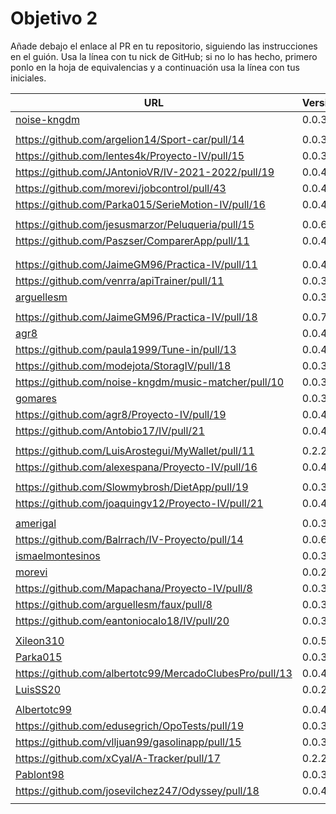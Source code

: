 # Objetivo 2

Añade debajo el enlace al PR en tu repositorio, siguiendo las instrucciones en
el guión. Usa la línea con tu nick de GitHub; si no lo
has hecho, primero ponlo en la hoja de equivalencias y a continuación usa la
línea con tus iniciales.

| URL                                                             | Versión | Alcanzado |
|-----------------------------------------------------------------|---------|-----------|
| [noise-kngdm](https://github.com/amerigal/proyecto_iv/pull/8)   | 0.0.3   | ✓         |
| <!-- Enlace de Esturillo98 -->                                  |         |           |
| https://github.com/argelion14/Sport-car/pull/14                 | 0.0.3   | ✓         |
| https://github.com/lentes4k/Proyecto-IV/pull/15                 | 0.0.3   | ✓         |
| https://github.com/JAntonioVR/IV-2021-2022/pull/19              | 0.0.4   | ✓         |
| https://github.com/morevi/jobcontrol/pull/43                    | 0.0.4   | ✓         |
| https://github.com/Parka015/SerieMotion-IV/pull/16              | 0.0.4   | ✗         |
| <!-- Enlace de C L A -->                                        |         |           |
| https://github.com/jesusmarzor/Peluqueria/pull/15               | 0.0.6   | ✓         |
| https://github.com/Paszser/ComparerApp/pull/11                  | 0.0.4   | ✓         |
| <!-- Enlace de Javierexmar -->                                  |         |           |
| <!-- Enlace de MarinoFajardo -->                                |         |           |
| https://github.com/JaimeGM96/Practica-IV/pull/11                | 0.0.4   | ✓         |
| https://github.com/venrra/apiTrainer/pull/11                    | 0.0.3   | ✓         |
| [arguellesm](https://github.com/migueorg/SearchCulture/pull/10) | 0.0.3   | ✓         |
| <!-- Enlace de DFolchA -->                                      |         |           |
| https://github.com/JaimeGM96/Practica-IV/pull/18                | 0.0.7   | ✓         |
| [agr8](https://github.com/ismaelmontesinos/InmuVenta/pull/21)   | 0.0.4   | ✓         |
| https://github.com/paula1999/Tune-in/pull/13                    | 0.0.4   | ✓         |
| https://github.com/modejota/StoragIV/pull/18                    | 0.0.3   | ✓         |
| https://github.com/noise-kngdm/music-matcher/pull/10            | 0.0.3   | ✓         |
| [gomares](https://github.com/sorozcov/proyecto-iv-ugr/pull/10)  | 0.0.3   | ✓         |
| https://github.com/agr8/Proyecto-IV/pull/19                     | 0.0.4   | ✓         |
| https://github.com/Antobio17/IV/pull/21                         | 0.0.4   | ✓         |
| <!-- Enlace de juanmihdz -->                                    |         |           |
| https://github.com/LuisArostegui/MyWallet/pull/11               | 0.2.2   | ✗         |
| https://github.com/alexespana/Proyecto-IV/pull/16               | 0.0.4   | ✓         |
| <!-- Enlace de manujurado1 -->                                  |         |           |
| https://github.com/Slowmybrosh/DietApp/pull/19                  | 0.0.3   | ✓         |
| https://github.com/joaquingv12/Proyecto-IV/pull/21              | 0.0.4   | ✓         |
| <!-- Enlace de francisco3207 -->                                |         |           |
| [amerigal](https://github.com/danifm1321/proyectoIV/pull/9)     | 0.0.3   | ✓         |
| https://github.com/Balrrach/IV-Proyecto/pull/14                 | 0.0.6   | ✓         |
| [ismaelmontesinos](https://github.com/LuisSS20/DontWait/pull/8) | 0.0.3   | ✗         |
| [morevi](https://github.com/francisco3207/IVProyecto/pull/11)   | 0.0.2   | ✓         |
| https://github.com/Mapachana/Proyecto-IV/pull/8                 | 0.0.3   | ✓         |
| https://github.com/arguellesm/faux/pull/8                       | 0.0.3   | ✓         |
| https://github.com/eantoniocalo18/IV/pull/20                    | 0.0.3   | ✓         |
| <!-- Enlace de jlortega00 -->                                   |         |           |
| [Xileon310](https://github.com/gomares/Proyecto_IV/pull/13)     | 0.0.5   | ✓         |
| [Parka015](https://github.com/NachoCarher/MyHams/pull/17)       | 0.0.3   | ✓         |
| https://github.com/albertotc99/MercadoClubesPro/pull/13         | 0.0.4   | ✓         |
| [LuisSS20](https://github.com/aleveji/BuscaRecetas/pull/9)      | 0.0.2   | ✓         |
| <!-- Enlace de juanfran00 -->                                   |         |           |
| [Albertotc99](https://github.com/Xileon310/IV-Project/pull/22)  | 0.0.4   | ✓         |
| https://github.com/edusegrich/OpoTests/pull/19                  | 0.0.3   | ✓         |
| https://github.com/vlljuan99/gasolinapp/pull/15                 | 0.0.3   | ✓         |
| https://github.com/xCyal/A-Tracker/pull/17                      | 0.2.2   | ✓         |
| [Pablont98](https://github.com/Pablont98/IV/pull/11)            | 0.0.3   | ✓         |
| https://github.com/josevilchez247/Odyssey/pull/18               | 0.0.4   | ✓         |
| <!-- Enlace de pablozafra97 -->                                 |         |           |
